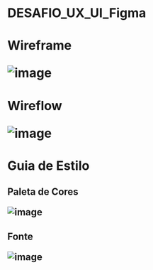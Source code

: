 # DESAFIO_UX_UI_Figma

<h1>Wireframe

![image](https://github.com/gabrielarebeca/UX_UI_Figma/assets/110422932/ace0d6ae-ae2e-4c3d-8387-51fc1aa9785e)

<h1>Wireflow

![image](https://github.com/gabrielarebeca/UX_UI_Figma/assets/110422932/640bcb73-ecaf-459f-a4fa-65aba96e1a45)

<h1>Guia de Estilo
<h2>Paleta de Cores
  
![image](https://github.com/gabrielarebeca/UX_UI_Figma/assets/110422932/50da6e52-3057-4e6b-b921-6c5ff3086297)

<h2>Fonte

![image](https://github.com/gabrielarebeca/UX_UI_Figma/assets/110422932/fbe68362-7e71-4604-accf-1215fec4d41e)

